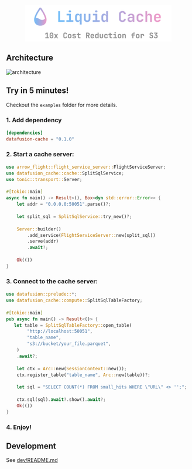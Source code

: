 <p align="center"> <img src="/dev/doc/liquid_cache.png" alt="liquid_cache_logo" width="400"/> </p>

## Architecture

![architecture](/dev/doc/arch.jpg)


## Try in 5 minutes!
Checkout the `examples` folder for more details.

### 1. Add dependency
```toml
[dependencies]
datafusion-cache = "0.1.0"
```

### 2. Start a cache server:
```rust
use arrow_flight::flight_service_server::FlightServiceServer;
use datafusion_cache::cache::SplitSqlService;
use tonic::transport::Server;

#[tokio::main]
async fn main() -> Result<(), Box<dyn std::error::Error>> {
    let addr = "0.0.0.0:50051".parse()?;

    let split_sql = SplitSqlService::try_new()?;

    Server::builder()
        .add_service(FlightServiceServer::new(split_sql))
        .serve(addr)
        .await?;

    Ok(())
}
```

### 3. Connect to the cache server:
```rust
use datafusion::prelude::*;
use datafusion_cache::compute::SplitSqlTableFactory;

#[tokio::main]
pub async fn main() -> Result<()> {
   let table = SplitSqlTableFactory::open_table(
        "http://localhost:50051",
        "table_name",
        "s3://bucket/your_file.parquet",
    )
    .await?;

    let ctx = Arc::new(SessionContext::new());
    ctx.register_table("table_name", Arc::new(table))?;

    let sql = "SELECT COUNT(*) FROM small_hits WHERE \"URL\" <> '';";

    ctx.sql(sql).await?.show().await?;
    Ok(())
}
```

### 4. Enjoy!


## Development

See [dev/README.md](./dev/README.md)

